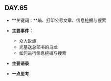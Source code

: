  ## DAY.65
+ **关键词：**熵、打印公号文章、信息挖掘与搜索
+ **主要事件：**
    + 众人说熵
    + 光墓送总部书的乌龙
    + 如何进行信息挖掘与搜索
+ **主要语录**


+ **一点思考**